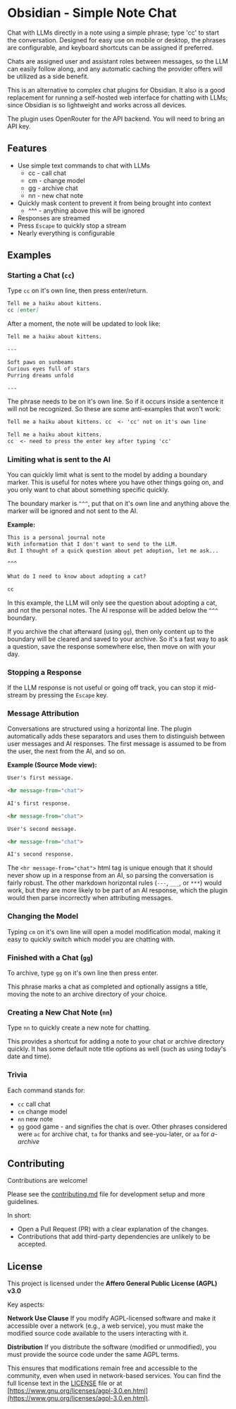 
# Obsidian - Simple Note Chat

Chat with LLMs directly in a note using a simple phrase; type 'cc' to start the conversation. Designed for easy use on mobile or desktop, the phrases are configurable, and keyboard shortcuts can be assigned if preferred.

Chats are assigned user and assistant roles between messages, so the LLM can easily follow along, and any automatic caching the provider offers will be utilized as a side benefit.

This is an alternative to complex chat plugins for Obsidian. It also is a good replacement for running a self-hosted web interface for chatting with LLMs; since Obsidian is so lightweight and works across all devices.

The plugin uses OpenRouter for the API backend. You will need to bring an API key.

## Features

* Use simple text commands to chat with LLMs
	* cc - call chat
	* cm - change model
	* gg - archive chat
	* nn - new chat note
* Quickly mask content to prevent it from being brought into context
	* ^^^ - anything above this will be ignored
* Responses are streamed
* Press `Escape` to quickly stop a stream
* Nearly everything is configurable

## Examples

### Starting a Chat (`cc`)

Type `cc` on it's own line, then press enter/return.

```markdown
Tell me a haiku about kittens.
cc [enter]

```

After a moment, the note will be updated to look like:

```markdown
Tell me a haiku about kittens.

---

Soft paws on sunbeams
Curious eyes full of stars
Purring dreams unfold

---

```

The phrase needs to be on it's own line. So if it occurs inside a sentence it will not be recognized. So these are some anti-examples that won't work:

```markdown
Tell me a haiku about kittens. cc  <- 'cc' not on it's own line
```

```markdown
Tell me a haiku about kittens.
cc  <- need to press the enter key after typing 'cc'
```

### Limiting what is sent to the AI

You can quickly limit what is sent to the model by adding a boundary marker. This is useful for notes where you have other things going on, and you only want to chat about something specific quickly.

The boundary marker is `^^^`, put that on it's own line and anything above the marker will be ignored and not sent to the AI.

**Example:**

```markdown
This is a personal journal note
With information that I don't want to send to the LLM.
But I thought of a quick question about pet adoption, let me ask...

^^^

What do I need to know about adopting a cat?

cc
```

In this example, the LLM will only see the question about adopting a cat, and not the personal notes. The AI response will be added below the `^^^` boundary.

If you archive the chat afterward (using `gg`), then only content up to the boundary will be cleared and saved to your archive. So it's a fast way to ask a question, save the response somewhere else, then move on with your day.

### Stopping a Response

If the LLM response is not useful or going off track, you can stop it mid-stream by pressing the `Escape` key.

### Message Attribution

Conversations are structured using a horizontal line. The plugin automatically adds these separators and uses them to distinguish between user messages and AI responses. The first message is assumed to be from the user, the next from the AI, and so on.

**Example (Source Mode view):**

```markdown
User's first message.

<hr message-from="chat">

AI's first response.

<hr message-from="chat">

User's second message.

<hr message-from="chat">

AI's second response.
```

The `<hr message-from="chat">` html tag is unique enough that it should never show up in a response from an AI, so parsing the conversation is fairly robust. The other markdown horizontal rules (`---`, `___`, or `***`) would work, but they are more likely to be part of an AI response, which the plugin would then parse incorrectly when attributing messages.

### Changing the Model

Typing `cm` on it's own line will open a model modification modal, making it easy to quickly switch which model you are chatting with.

### Finished with a Chat (`gg`)

To archive, type `gg` on it's own line then press enter.

This phrase marks a chat as completed and optionally assigns a title, moving the note to an archive directory of your choice.

### Creating a New Chat Note (`nn`)

Type `nn` to quickly create a new note for chatting.

This provides a shortcut for adding a note to your chat or archive directory quickly. It has some default note title options as well (such as using today's date and time).

### Trivia

Each command stands for:

- `cc` call chat
- `cm` change model
- `nn` new note
- `gg` good game - and signifies the chat is over. Other phrases considered were `ac` for archive chat, `ta` for thanks and see-you-later, or `aa` for *a-archive*

## Contributing

Contributions are welcome!

Please see the [contributing.md](contributing.md) file for development setup and more guidelines.

In short:

* Open a Pull Request (PR) with a clear explanation of the changes.
* Contributions that add third-party dependencies are unlikely to be accepted.

## License

This project is licensed under the **Affero General Public License (AGPL) v3.0**

Key aspects:

**Network Use Clause**
If you modify AGPL-licensed software and make it accessible over a network (e.g., a web service), you must make the modified source code available to the users interacting with it.

**Distribution**
If you distribute the software (modified or unmodified), you must provide the source code under the same AGPL terms.

This ensures that modifications remain free and accessible to the community, even when used in network-based services. You can find the full license text in the [LICENSE](LICENSE.txt) file or at [https://www.gnu.org/licenses/agpl-3.0.en.html](https://www.gnu.org/licenses/agpl-3.0.en.html).
